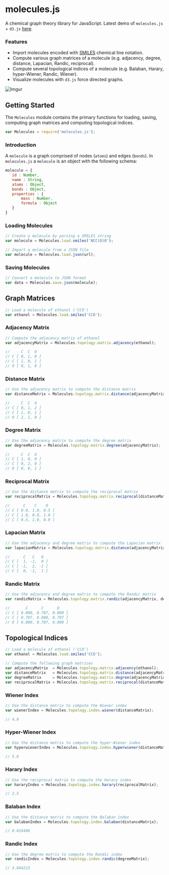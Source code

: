 # molecules.js

A chemical graph theory library for JavaScript. Latest demo of `molecules.js` + `d3.js` [here](http://bl.ocks.org/chemplexity/raw/180e960a6d9e68adf28429dd16f05fa0/). 

### Features 

* Import molecules encoded with [SMILES](http://www.daylight.com/dayhtml/doc/theory/theory.smiles.html) chemical line notation.
* Compute various graph matrices of a molecule (e.g. adjacency, degree, distance, Lapacian, Randic, reciprocal).
* Compute several topological indices of a molecule (e.g. Balaban, Harary, hyper-Wiener, Randic, Wiener).
* Visualize molecules with `d3.js` force directed graphs.

![Imgur](http://i.imgur.com/idP2r6Q.jpg)

## Getting Started

The `Molecules` module contains the primary functions for loading, saving, computing graph matrices and computing topological indices.

````javascript
var Molecules = require('molecules.js');
````

### Introduction

A `molecule` is a graph comprised of nodes (`atoms`) and edges (`bonds`). In `molecules.js` a `molecule` is an object with the following schema:
 
 ````javascript
molecule = {
    id : Number,
    name : String,
    atoms : Object,
    bonds : Object,
    properties : {
        mass : Number,
        formula : Object
    } 
}
 ````
 
### Loading Molecules

````javascript
// Create a molecule by parsing a SMILES string 
var molecule = Molecules.load.smiles('NCC(O)O');
````

````javascript
// Import a molecule from a JSON file
var molecule = Molecules.load.json(url);
````

### Saving Molecules

````javascript
// Convert a molecule to JSON format
var data = Molecules.save.json(molecule);
````

## Graph Matrices

````javascript
// Load a molecule of ethanol ('CCO')
var ethanol = Molecules.load.smiles('CCO');
````

### Adjacency Matrix

````javascript
// Compute the adjacency matrix of ethanol
var adjacencyMatrix = Molecules.topology.matrix.adjacency(ethanol);

//     C  C  O 
// C [ 0, 1, 0 ]
// C [ 1, 0, 1 ]
// O [ 0, 1, 0 ]
````

### Distance Matrix

````javascript
// Use the adjacency matrix to compute the distance matrix
var distanceMatrix = Molecules.topology.matrix.distance(adjacencyMatrix);

//     C  C  O
// C [ 0, 1, 2 ]
// C [ 1, 0, 1 ]
// O [ 2, 1, 0 ]
````

### Degree Matrix

````javascript
// Use the adjacency matrix to compute the degree matrix
var degreeMatrix = Molecules.topology.matrix.degree(adjacencyMatrix);

//     C  C  O
// C [ 1, 0, 0 ] 
// C [ 0, 2, 0 ]
// O [ 0, 0, 1 ]
````
### Reciprocal Matrix

````javascript
// Use the distance matrix to compute the reciprocal matrix
var reciprocalMatrix = Molecules.topology.matrix.reciprocal(distanceMatrix);

//      C    C    O
// C [ 0.0, 1.0, 0.5 ]
// C [ 1.0, 0.0, 1.0 ]
// C [ 0.5, 1.0, 0.0 ]
````

### Lapacian Matrix

````javascript
// Use the adjacency and degree matrix to compute the Lapacian matrix
var lapacianMatrix = Molecules.topology.matrix.distance(adjacencyMatrix, degreeMatrix);

//      C   C   O
// C [  1, -1,  0 ]
// C [ -1,  2, -1 ]
// C [  0, -1,  1 ]
````

### Randic Matrix

````javascript
// Use the adjacency and degree matrix to compute the Randic matrix
var randicMatrix = Molecules.topology.matrix.randic(adjacencyMatrix, degreeMatrix);

//       C      C      O
// C [ 0.000, 0.707, 0.000 ]
// C [ 0.707, 0.000, 0.707 ]
// O [ 0.000, 0.707, 0.000 ]
````

## Topological Indices

````javascript
// Load a molecule of ethanol ('CCO')
var ethanol = Molecules.load.smiles('CCO');

// Compute the following graph matrices
var adjacencyMatrix  = Molecules.topology.matrix.adjacency(ethanol);
var distanceMatrix   = Molecules.topology.matrix.distance(adjacencyMatrix);
var degreeMatrix     = Molecules.topology.matrix.degree(adjacencyMatrix);
var reciprocalMatrix = Molecules.topology.matrix.reciprocal(distanceMatrix);
````

### Wiener Index

````javascript
// Use the distance matrix to compute the Wiener index
var wienerIndex = Molecules.topology.index.wiener(distanceMatrix);

// 4.0

````

### Hyper-Wiener Index

````javascript
// Use the distance matrix to compute the hyper-Wiener index
var hyperwienerIndex = Molecules.topology.index.hyperwiener(distanceMatrix);

// 5.0

````

### Harary Index

````javascript
// Use the reciprocal matrix to compute the Harary index
var hararyIndex = Molecules.topology.index.harary(reciprocalMatrix);

// 2.5

````

### Balaban Index

````javascript
// Use the distance matrix to compute the Balaban index
var balabanIndex = Molecules.topology.index.balaban(distanceMatrix);

// 0.816496

````

### Randic Index

````javascript
// Use the degree matrix to compute the Randic index
var randicIndex = Molecules.topology.index.randic(degreeMatrix);

// 3.664213

````
